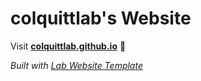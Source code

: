 
# colquittlab's Website

Visit **[colquittlab.github.io](https://colquittlab.github.io)** 🚀

_Built with [Lab Website Template](https://greene-lab.gitbook.io/lab-website-template-docs)_

